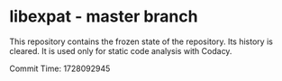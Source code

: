 # libexpat - master branch

This repository contains the frozen state of the repository.
Its history is cleared. It is used only for static code
analysis with Codacy.

Commit Time: 1728092945